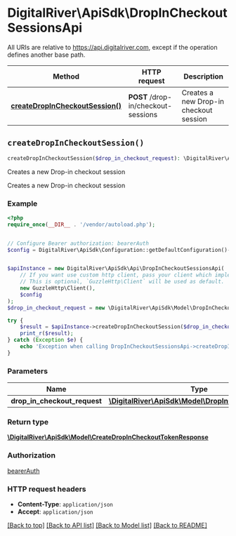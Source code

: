 # DigitalRiver\ApiSdk\DropInCheckoutSessionsApi

All URIs are relative to https://api.digitalriver.com, except if the operation defines another base path.

| Method | HTTP request | Description |
| ------------- | ------------- | ------------- |
| [**createDropInCheckoutSession()**](DropInCheckoutSessionsApi.md#createDropInCheckoutSession) | **POST** /drop-in/checkout-sessions | Creates a new Drop-in checkout session |


## `createDropInCheckoutSession()`

```php
createDropInCheckoutSession($drop_in_checkout_request): \DigitalRiver\ApiSdk\Model\CreateDropInCheckoutTokenResponse
```

Creates a new Drop-in checkout session

Creates a new Drop-in checkout session

### Example

```php
<?php
require_once(__DIR__ . '/vendor/autoload.php');


// Configure Bearer authorization: bearerAuth
$config = DigitalRiver\ApiSdk\Configuration::getDefaultConfiguration()->setAccessToken('YOUR_ACCESS_TOKEN');


$apiInstance = new DigitalRiver\ApiSdk\Api\DropInCheckoutSessionsApi(
    // If you want use custom http client, pass your client which implements `GuzzleHttp\ClientInterface`.
    // This is optional, `GuzzleHttp\Client` will be used as default.
    new GuzzleHttp\Client(),
    $config
);
$drop_in_checkout_request = new \DigitalRiver\ApiSdk\Model\DropInCheckoutRequest(); // \DigitalRiver\ApiSdk\Model\DropInCheckoutRequest

try {
    $result = $apiInstance->createDropInCheckoutSession($drop_in_checkout_request);
    print_r($result);
} catch (Exception $e) {
    echo 'Exception when calling DropInCheckoutSessionsApi->createDropInCheckoutSession: ', $e->getMessage(), PHP_EOL;
}
```

### Parameters

| Name | Type | Description  | Notes |
| ------------- | ------------- | ------------- | ------------- |
| **drop_in_checkout_request** | [**\DigitalRiver\ApiSdk\Model\DropInCheckoutRequest**](../Model/DropInCheckoutRequest.md)|  | [optional] |

### Return type

[**\DigitalRiver\ApiSdk\Model\CreateDropInCheckoutTokenResponse**](../Model/CreateDropInCheckoutTokenResponse.md)

### Authorization

[bearerAuth](../../README.md#bearerAuth)

### HTTP request headers

- **Content-Type**: `application/json`
- **Accept**: `application/json`

[[Back to top]](#) [[Back to API list]](../../README.md#endpoints)
[[Back to Model list]](../../README.md#models)
[[Back to README]](../../README.md)
